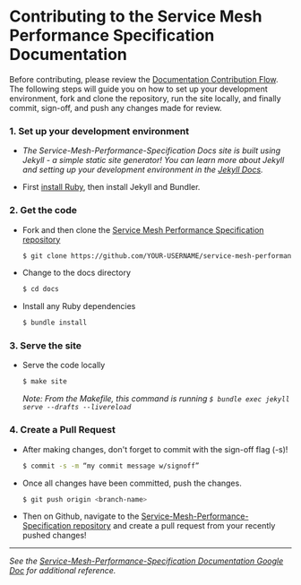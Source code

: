 # Contributing to the Service Mesh Performance Specification Documentation

Before contributing, please review the [Documentation Contribution Flow](https://github.com/layer5io/service-mesh-performance-specification/blob/master/CONTRIBUTING.md#documentation-contribution-flow). The following steps will guide you on how to set up your development environment, fork and clone the repository, run the site locally, and finally commit, sign-off, and push any changes made for review. 

### 1. Set up your development environment

* *The Service-Mesh-Performance-Specification Docs site is built using Jekyll - a simple static site generator! You can learn more about Jekyll and setting up your development environment in the [Jekyll Docs](https://jekyllrb.com/docs/).*

* First [install Ruby](https://jekyllrb.com/docs/installation/), then install Jekyll and Bundler.

### 2. Get the code

* Fork and then clone the [Service Mesh Performance Specification repository](https://github.com/layer5io/service-mesh-performance-specification)
  ```bash
  $ git clone https://github.com/YOUR-USERNAME/service-mesh-performance-specification
  ```
* Change to the docs directory
  ```bash
  $ cd docs
  ```
* Install any Ruby dependencies
  ```bash
  $ bundle install
  ```

### 3. Serve the site

* Serve the code locally
  ```bash
  $ make site
  ```
  *Note: From the Makefile, this command is running `$ bundle exec jekyll serve --drafts --livereload`*

### 4. Create a Pull Request

* After making changes, don't forget to commit with the sign-off flag (-s)!
  ```bash
  $ commit -s -m “my commit message w/signoff”
  ```
* Once all changes have been committed, push the changes.
  ```bash
  $ git push origin <branch-name>
  ```
* Then on Github, navigate to the [Service-Mesh-Performance-Specification repository](https://github.com/layer5io/service-mesh-performance-specification) and create a pull request from your recently pushed changes!

---
*See the [Service-Mesh-Performance-Specification Documentation Google Doc](https://docs.google.com/document/d/17guuaxb0xsfutBCzyj2CT6OZiFnMu9w4PzoILXhRXSo/edit) for additional reference.*

